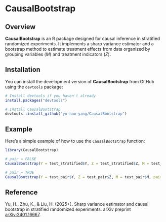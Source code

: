 
<!-- README.md is generated from README.Rmd. Please edit that file -->

# CausalBootstrap

## Overview

**CausalBootstrap** is an R package designed for causal inference in
stratified randomized experiments. It implements a sharp variance
estimator and a bootstrap method to estimate treatment effects from data
organized by grouping variables ($M$) and treatment indicators ($Z$).

## Installation

You can install the development version of **CausalBootstrap** from
GitHub using the `devtools` package:

``` r
# Install devtools if you haven't already
install.packages("devtools")

# Install CausalBootstrap
devtools::install_github("yu-hao-yang/CausalBootstrap")
```

## Example

Here’s a simple example of how to use the `CausalBootstrap` function:

``` r
library(CausalBootstrap)

# pair = FALSE
CausalBootstrap(Y = test_stratified$Y, Z = test_stratified$Z, M = test_stratified$M)

# pair = TRUE
CausalBootstrap(Y = test_pair$Y, Z = test_pair$Z, M = test_pair$M, pair = TRUE)
```

## Reference

Yu, H., Zhu, K., & Liu, H. (2025+). Sharp variance estimator and causal
bootstrap in stratified randomized experiments. arXiv preprint
[arXiv:2401.16667](https://arxiv.org/abs/2401.16667).
